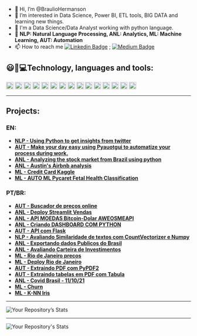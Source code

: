 - 👋 Hi, I’m @BraulioHermanson
- 👀 I’m interested in Data Science, Power BI, ETL tools, BIG DATA and learning new things.
- 🌱 I'm a Data Science/Data Analyst working with python language.
- 🤖 **NLP: Natural Language Processing, ANL: Analytics, ML: Machine Learning, AUT: Automation**
- 📫 How to reach me [![Linkedin Badge](https://img.shields.io/badge/-LinkedIn-blue?style=flat-square&logo=Linkedin&logoColor=white&link=https://www.linkedin.com/in/braulio-campos-)](https://www.linkedin.com/in/braulio-campos-) ;
[![Medium Badge](https://img.shields.io/badge/-Medium-black?style=flat-square&logo=Medium&logoColor=white&link=https://medium.com/@braucamps)](https://medium.com/@braucamps)


## 😃:rocket:💻Technology, languages and tools:
<img height ="20" src = "https://img.shields.io/badge/Python-FFD43B?style=for-the-badge&logo=python&logoColor=darkgreen">  <img height ="20" src ="https://img.shields.io/badge/Numpy-777BB4?style=for-the-badge&logo=numpy&logoColor=white">
 <img height ="20" src ="https://img.shields.io/badge/Pandas-2C2D72?style=for-the-badge&logo=pandas&logoColor=white">  <img height ="20" src="https://img.shields.io/badge/scikit_learn-F7931E?style=for-the-badge&logo=scikit-learn&logoColor=white">
<img height ="20" src = "https://img.shields.io/badge/PowerBI-F2C811?style=for-the-badge&logo=Power%20BI&logoColor=white">  <img height ="20" src ="https://img.shields.io/badge/Jupyter-F37626.svg?&style=for-the-badge&logo=Jupyter&logoColor=white"> 
<img height ="20" src= "https://img.shields.io/badge/Colab-F9AB00?style=for-the-badge&logo=googlecolab&color=525252"> <img height= "20" src= "https://img.shields.io/badge/pycharm-143?style=for-the-badge&logo=pycharm&logoColor=black&color=black&labelColor=green"> 
<img height ="20" src= "https://img.shields.io/badge/Microsoft_Excel-217346?style=for-the-badge&logo=microsoft-excel&logoColor=white">  <img height ="20" src= "https://img.shields.io/badge/Microsoft_Word-2B579A?style=for-the-badge&logo=microsoft-word&logoColor=white"> 
<img height ="20" src = "https://img.shields.io/badge/Microsoft_Office-D83B01?style=for-the-badge&logo=microsoft-office&logoColor=white"> <img height ="20" src = "https://img.shields.io/badge/Microsoft_Teams-6264A7?style=for-the-badge&logo=microsoft-teams&logoColor=white"> 
<img height ="20" src = "https://img.shields.io/badge/Selenium-43B02A?style=for-the-badge&logo=Selenium&logoColor=white"> <img height ="20" src = "https://img.shields.io/badge/OpenCV-27338e?style=for-the-badge&logo=OpenCV&logoColor=white">
<img height ="20" src = "https://img.shields.io/badge/Amazon_AWS-232F3E?style=for-the-badge&logo=amazon-aws&logoColor=white">

----------------------------------------------------------------------------------------------------------------------------

## Projects:
### EN:
* **[NLP - Using Python to get insights from twitter](https://github.com/BraulioHermanson/Others_Projectss/blob/main/Using%20Python%20to%20get%20insights%20from%20twitter.ipynb)**
* **[AUT - Make your day easy using Pyauotgui to automatize your process during work.](https://github.com/BraulioHermanson/Others_Projectss/blob/main/Automatizando%20tarefas.ipynb)**
* **[ANL - Analyzing the stock market from Brazil using python](https://github.com/BraulioHermanson/Others_Projectss/blob/main/Stocks%20Brazil.ipynb)**
* **[ANL - Austin's Airbnb analysis](https://github.com/BraulioHermanson/Austin_project/blob/main/1Austin_Project_Aibnb_.ipynb)**
* **[ML - Credit Card Kaggle](https://github.com/BraulioHermanson/Machine-Learning-Project/blob/main/credit_card_fraud_detection.ipynb)**
* **[ML - AUTO ML Pycaret Fetal Health Classification](https://github.com/BraulioHermanson/Machine-Learning-Project/blob/main/Project_Classification_with_PyCaret.ipynb)**


### PT/BR:
* **[AUT - Buscador de preços online](https://github.com/BraulioHermanson/Others_Projectss/blob/main/Buscador_preco_automatizado.ipynb)**
* **[ANL - Deploy Streamlit Vendas](https://github.com/BraulioHermanson/Machine-Learning-Project/blob/main/streamlit_deploy_vendas.ipynb)**
* **[ANL - API MOEDAS Bitcoin-Dolar AWEOSMEAPI](https://github.com/BraulioHermanson/Others_Projectss/blob/main/cotacao-awesomeapi.ipynb)**
* **[ANL - Criando DASHBOARD COM PYTHON](https://github.com/BraulioHermanson/Others_Projectss/blob/main/Dash_python.ipynb)**
* **[AUT - API com Flask](https://github.com/BraulioHermanson/Others_Projectss/blob/main/API.ipynb)**
* **[NLP - Avaliando Similaridade de textos com CountVectorizer
 e Numpy](https://github.com/BraulioHermanson/Others_Projectss/blob/main/NLP-CountVectorizer.ipynb)**
* **[ANL - Exportando dados Publicos do Brasil](https://github.com/BraulioHermanson/Others_Projectss/blob/main/Exportando%20dados%20publicos.ipynb)**
* **[ANL - Avaliando Carteira de Investimentos](https://github.com/BraulioHermanson/Others_Projectss/blob/main/artigo_carteira.ipynb)**
* **[ML - Rio de Janeiro precos](https://github.com/BraulioHermanson/Machine-Learning-Project/blob/main/Projeto_Rio_ML.ipynb)**
* **[ML - Deploy Rio de Janeiro](https://github.com/BraulioHermanson/Machine-Learning-Project/blob/main/Deploy_ML_Rio_aribnb.ipynb)**
* **[AUT - Extraindo PDF com PyPDF2](https://github.com/BraulioHermanson/Others_Projectss/blob/main/Trabalhando%20com%20PDF.ipynb)**
* **[AUT - Extraindo tabelas em PDF com Tabula](https://github.com/BraulioHermanson/Others_Projectss/blob/main/PDF_Tabula.ipynb)**
* **[ANL - Covid Brasil - 11/10/21](https://github.com/BraulioHermanson/Covid-Brasil/blob/main/Project_Covid.ipynb)** 
* **[ML - Churn](https://github.com/BraulioHermanson/Machine-Learning-Project/blob/main/Projeto_Churn.ipynb)** 
* **[ML - K-NN Iris](https://github.com/BraulioHermanson/Machine-Learning-Project/blob/main/K_NN_Iris.ipynb)**


----------------------------------------------------------------------------------------------------------------------------
![Your Repository’s Stats](https://github-readme-stats.vercel.app/api?username=BraulioHermanson&show_icons=true)

----------------------------------------------------------------------------------------------------------------------------
![Your Repository's Stats](https://github-readme-stats.vercel.app/api/top-langs/?username=BraulioHermanson&theme=blue-green)
